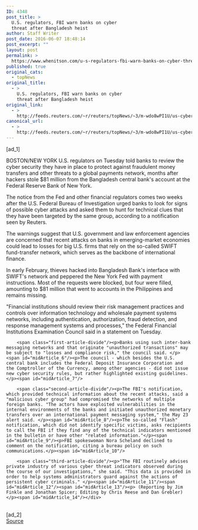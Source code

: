 ```yaml
---
ID: 4348
post_title: >
  U.S. regulators, FBI warn banks on cyber
  threat after Bangladesh heist
author: Staff Writer
post_date: 2016-06-07 18:48:14
post_excerpt: ""
layout: post
permalink: >
  https://www.whenitson.com/u-s-regulators-fbi-warn-banks-on-cyber-threat-after-bangladesh-heist/
published: true
original_cats:
  - topNews
original_title:
  - >
    U.S. regulators, FBI warn banks on cyber
    threat after Bangladesh heist
original_link:
  - >
    http://feeds.reuters.com/~r/reuters/topNews/~3/m-wdo8wPI1U/us-cyber-heist-regulator-idUSKCN0YT25H
canonical_url:
  - >
    http://feeds.reuters.com/~r/reuters/topNews/~3/m-wdo8wPI1U/us-cyber-heist-regulator-idUSKCN0YT25H
---
```

 [ad_1]
<br><div id="articleText">
<span id="midArticle_start"/>

<span id="midArticle_0"/><span class="focusParagraph" readability="6"><p><span class="articleLocation">BOSTON/NEW YORK</span> U.S. regulators on Tuesday told banks to review the cyber security they have in place to protect against fraudulent money transfers and other threats to a global payments network, months after hackers stole $81 million from the Bangladesh central bank's account at the Federal Reserve Bank of New York. </p></span><span id="midArticle_1"/><p>The notice from the Fed and other financial regulators comes two weeks after the U.S. Federal Bureau of Investigation urged banks to look for signs of possible cyber attacks and asked them to hunt for technical clues that they have been targeted by the same group, according to a notification seen by Reuters. </p><span id="midArticle_2"/><p>The warnings suggest that U.S. government and law enforcement agencies are concerned that recent attacks on banks in emerging-market economies could lead to losses for big U.S. firms that rely on the so-called SWIFT fund-transfer network, which serves as the backbone of international finance.</p><span id="midArticle_3"/><p>In early February, thieves hacked into Bangladesh Bank's interface with SWIFT's network and peppered the New York Fed with payment instructions. Most of the requests were blocked, but four were filled, amounting to $81 million that went to accounts in the Philippines and remains missing. </p><span id="midArticle_4"/><p>"Financial institutions should review their risk management practices and controls over information technology and wholesale payment systems networks, including authentication, authorization, fraud detection, and response management systems and processes," the Federal Financial Institutions Examination Council said in a statement on Tuesday.</p><span id="midArticle_5"/>
        
        <span class="first-article-divide"/><p>Banks using such inter-bank messaging networks and that originate "unauthorized transactions" may be subject to "losses and compliance risk," the council said. </p><span id="midArticle_6"/><p>The council - which besides the U.S. central bank includes the Federal Deposit Insurance Corporation and the Comptroller of the Currency, among other agencies - did not issue new cyber security rules, but rather highlighted existing guidelines.</p><span id="midArticle_7"/>
        
        <span class="second-article-divide"/><p>The FBI's notification, which provided technical information about the recent attacks, said a "malicious cyber group" had compromised the networks of multiple foreign banks. "The actors have exploited vulnerabilities in the internal environments of the banks and initiated unauthorized monetary transfers over an international payment messaging system," the May 23 alert said. </p><span id="midArticle_8"/><p>The so-called "Flash" notification, which did not identify specific victims, asks recipients to call the FBI if they find any of the technical indicators mentioned in the bulletin or have other "related information."</p><span id="midArticle_9"/><p>FBI spokeswoman Nora Scheland declined to comment on the notification, citing a bureau policy on such communications.</p><span id="midArticle_10"/>
        
        <span class="third-article-divide"/><p>"The FBI routinely advises private industry of various cyber threat indicators observed during the course of our investigations," she said. "This data is provided in order to help systems administrators guard against the actions of persistent cyber criminals." </p><span id="midArticle_11"/><span id="midArticle_12"/><span id="midArticle_13"/><p> (Reporting by Jim Finkle and Jonathan Spicer; Editing by Chris Reese and Dan Grebler)</p><span id="midArticle_14"/></div>
<br>[ad_2]
<br><a href="http://feeds.reuters.com/~r/reuters/topNews/~3/m-wdo8wPI1U/us-cyber-heist-regulator-idUSKCN0YT25H">Source </a>
